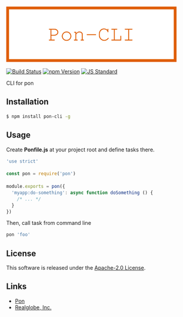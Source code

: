  <img src="assets/images/pon-cli-banner.png" alt="Title Banner"
                    height="148"
                    style="height:148px"
/>


<!---
This file is generated by ape-tmpl. Do not update manually.
--->

<!-- Badge Start -->
<a name="badges"></a>

[![Build Status][bd_travis_shield_url]][bd_travis_url]
[![npm Version][bd_npm_shield_url]][bd_npm_url]
[![JS Standard][bd_standard_shield_url]][bd_standard_url]

[bd_repo_url]: https://github.com/realglobe-Inc/pon-cli
[bd_travis_url]: http://travis-ci.org/realglobe-Inc/pon-cli
[bd_travis_shield_url]: http://img.shields.io/travis/realglobe-Inc/pon-cli.svg?style=flat
[bd_travis_com_url]: http://travis-ci.com/realglobe-Inc/pon-cli
[bd_travis_com_shield_url]: https://api.travis-ci.com/realglobe-Inc/pon-cli.svg?token=
[bd_license_url]: https://github.com/realglobe-Inc/pon-cli/blob/master/LICENSE
[bd_codeclimate_url]: http://codeclimate.com/github/realglobe-Inc/pon-cli
[bd_codeclimate_shield_url]: http://img.shields.io/codeclimate/github/realglobe-Inc/pon-cli.svg?style=flat
[bd_codeclimate_coverage_shield_url]: http://img.shields.io/codeclimate/coverage/github/realglobe-Inc/pon-cli.svg?style=flat
[bd_gemnasium_url]: https://gemnasium.com/realglobe-Inc/pon-cli
[bd_gemnasium_shield_url]: https://gemnasium.com/realglobe-Inc/pon-cli.svg
[bd_npm_url]: http://www.npmjs.org/package/pon-cli
[bd_npm_shield_url]: http://img.shields.io/npm/v/pon-cli.svg?style=flat
[bd_standard_url]: http://standardjs.com/
[bd_standard_shield_url]: https://img.shields.io/badge/code%20style-standard-brightgreen.svg

<!-- Badge End -->


<!-- Description Start -->
<a name="description"></a>

CLI for pon

<!-- Description End -->


<!-- Overview Start -->
<a name="overview"></a>



<!-- Overview End -->


<!-- Sections Start -->
<a name="sections"></a>

<!-- Section from "doc/guides/01.Installation.md.hbs" Start -->

<a name="section-doc-guides-01-installation-md"></a>

Installation
-----

```bash
$ npm install pon-cli -g
```


<!-- Section from "doc/guides/01.Installation.md.hbs" End -->

<!-- Section from "doc/guides/02.Usage.md.hbs" Start -->

<a name="section-doc-guides-02-usage-md"></a>

Usage
---------

Create **Ponfile.js** at your project root and define tasks there.

```javascript
'use strict'

const pon = require('pon')

module.exports = pon({
  'myapp:do-something': async function doSomething () {
    /* ... */
  }
})

```

Then, call task from command line


```bash
pon 'foo'
```


<!-- Section from "doc/guides/02.Usage.md.hbs" End -->


<!-- Sections Start -->


<!-- LICENSE Start -->
<a name="license"></a>

License
-------
This software is released under the [Apache-2.0 License](https://github.com/realglobe-Inc/pon-cli/blob/master/LICENSE).

<!-- LICENSE End -->


<!-- Links Start -->
<a name="links"></a>

Links
------

+ [Pon][pon_url]
+ [Realglobe, Inc.][realglobe,_inc__url]

[pon_url]: https://github.com/realglobe-Inc/pon
[realglobe,_inc__url]: http://realglobe.jp

<!-- Links End -->
